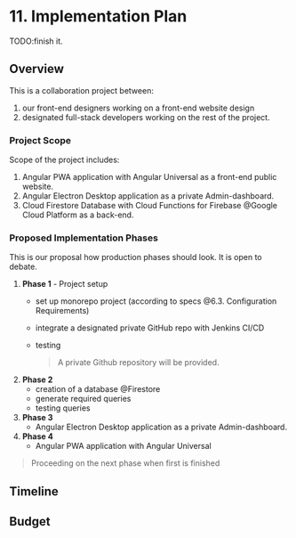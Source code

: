 # 11. Implementation Plan

TODO:finish it.

## Overview

This is a collaboration project between:

1. our front-end designers working on a front-end website design
2. designated full-stack developers working on the rest of the project.

### Project Scope

Scope of the project includes:

1. Angular PWA application with Angular Universal as a front-end public website.
2. Angular Electron Desktop application as a private Admin-dashboard.
3. Cloud Firestore Database with Cloud Functions for Firebase @Google Cloud Platform as a back-end.

### Proposed Implementation Phases

This is our proposal how production phases should look. It is open to debate.

1. **Phase 1** - Project setup
   * set up monorepo project \(according to specs @6.3. Configuration Requirements\)
   * integrate a designated private GitHub repo with Jenkins CI/CD
   * testing

     > A private Github repository will be provided.
2. **Phase 2**
   * creation of a database @Firestore
   * generate required queries
   * testing queries
3. **Phase 3**
   * Angular Electron Desktop application as a private Admin-dashboard.
4. **Phase 4**
   * Angular PWA application with Angular Universal

> Proceeding on the next phase when first is finished

## Timeline

## Budget

